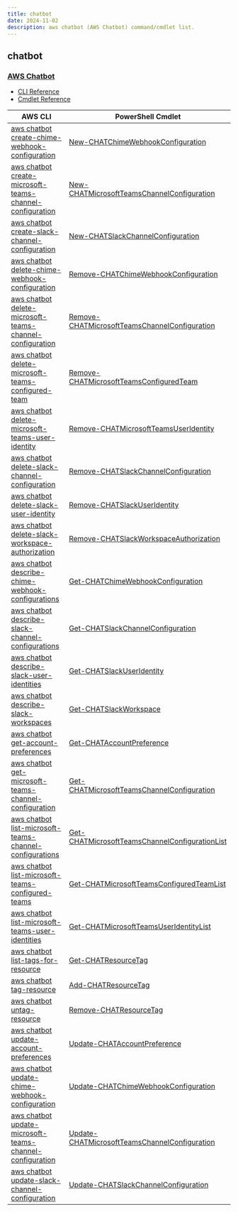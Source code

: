 ```yaml
---
title: chatbot
date: 2024-11-02
description: aws chatbot (AWS Chatbot) command/cmdlet list.
---
```


## chatbot

### [AWS Chatbot](https://aws.amazon.com/chatbot/)

* [CLI Reference](https://awscli.amazonaws.com/v2/documentation/api/latest/reference/chatbot/index.html)
* [Cmdlet Reference](https://docs.aws.amazon.com/powershell/latest/reference/items/Chatbot_cmdlets.html)

|AWS CLI|PowerShell Cmdlet|
|----|----|
|[aws chatbot create-chime-webhook-configuration](https://awscli.amazonaws.com/v2/documentation/api/latest/reference/chatbot/create-chime-webhook-configuration.html)|[New-CHATChimeWebhookConfiguration](https://docs.aws.amazon.com/powershell/latest/reference/items/New-CHATChimeWebhookConfiguration.html)|
|[aws chatbot create-microsoft-teams-channel-configuration](https://awscli.amazonaws.com/v2/documentation/api/latest/reference/chatbot/create-microsoft-teams-channel-configuration.html)|[New-CHATMicrosoftTeamsChannelConfiguration](https://docs.aws.amazon.com/powershell/latest/reference/items/New-CHATMicrosoftTeamsChannelConfiguration.html)|
|[aws chatbot create-slack-channel-configuration](https://awscli.amazonaws.com/v2/documentation/api/latest/reference/chatbot/create-slack-channel-configuration.html)|[New-CHATSlackChannelConfiguration](https://docs.aws.amazon.com/powershell/latest/reference/items/New-CHATSlackChannelConfiguration.html)|
|[aws chatbot delete-chime-webhook-configuration](https://awscli.amazonaws.com/v2/documentation/api/latest/reference/chatbot/delete-chime-webhook-configuration.html)|[Remove-CHATChimeWebhookConfiguration](https://docs.aws.amazon.com/powershell/latest/reference/items/Remove-CHATChimeWebhookConfiguration.html)|
|[aws chatbot delete-microsoft-teams-channel-configuration](https://awscli.amazonaws.com/v2/documentation/api/latest/reference/chatbot/delete-microsoft-teams-channel-configuration.html)|[Remove-CHATMicrosoftTeamsChannelConfiguration](https://docs.aws.amazon.com/powershell/latest/reference/items/Remove-CHATMicrosoftTeamsChannelConfiguration.html)|
|[aws chatbot delete-microsoft-teams-configured-team](https://awscli.amazonaws.com/v2/documentation/api/latest/reference/chatbot/delete-microsoft-teams-configured-team.html)|[Remove-CHATMicrosoftTeamsConfiguredTeam](https://docs.aws.amazon.com/powershell/latest/reference/items/Remove-CHATMicrosoftTeamsConfiguredTeam.html)|
|[aws chatbot delete-microsoft-teams-user-identity](https://awscli.amazonaws.com/v2/documentation/api/latest/reference/chatbot/delete-microsoft-teams-user-identity.html)|[Remove-CHATMicrosoftTeamsUserIdentity](https://docs.aws.amazon.com/powershell/latest/reference/items/Remove-CHATMicrosoftTeamsUserIdentity.html)|
|[aws chatbot delete-slack-channel-configuration](https://awscli.amazonaws.com/v2/documentation/api/latest/reference/chatbot/delete-slack-channel-configuration.html)|[Remove-CHATSlackChannelConfiguration](https://docs.aws.amazon.com/powershell/latest/reference/items/Remove-CHATSlackChannelConfiguration.html)|
|[aws chatbot delete-slack-user-identity](https://awscli.amazonaws.com/v2/documentation/api/latest/reference/chatbot/delete-slack-user-identity.html)|[Remove-CHATSlackUserIdentity](https://docs.aws.amazon.com/powershell/latest/reference/items/Remove-CHATSlackUserIdentity.html)|
|[aws chatbot delete-slack-workspace-authorization](https://awscli.amazonaws.com/v2/documentation/api/latest/reference/chatbot/delete-slack-workspace-authorization.html)|[Remove-CHATSlackWorkspaceAuthorization](https://docs.aws.amazon.com/powershell/latest/reference/items/Remove-CHATSlackWorkspaceAuthorization.html)|
|[aws chatbot describe-chime-webhook-configurations](https://awscli.amazonaws.com/v2/documentation/api/latest/reference/chatbot/describe-chime-webhook-configurations.html)|[Get-CHATChimeWebhookConfiguration](https://docs.aws.amazon.com/powershell/latest/reference/items/Get-CHATChimeWebhookConfiguration.html)|
|[aws chatbot describe-slack-channel-configurations](https://awscli.amazonaws.com/v2/documentation/api/latest/reference/chatbot/describe-slack-channel-configurations.html)|[Get-CHATSlackChannelConfiguration](https://docs.aws.amazon.com/powershell/latest/reference/items/Get-CHATSlackChannelConfiguration.html)|
|[aws chatbot describe-slack-user-identities](https://awscli.amazonaws.com/v2/documentation/api/latest/reference/chatbot/describe-slack-user-identities.html)|[Get-CHATSlackUserIdentity](https://docs.aws.amazon.com/powershell/latest/reference/items/Get-CHATSlackUserIdentity.html)|
|[aws chatbot describe-slack-workspaces](https://awscli.amazonaws.com/v2/documentation/api/latest/reference/chatbot/describe-slack-workspaces.html)|[Get-CHATSlackWorkspace](https://docs.aws.amazon.com/powershell/latest/reference/items/Get-CHATSlackWorkspace.html)|
|[aws chatbot get-account-preferences](https://awscli.amazonaws.com/v2/documentation/api/latest/reference/chatbot/get-account-preferences.html)|[Get-CHATAccountPreference](https://docs.aws.amazon.com/powershell/latest/reference/items/Get-CHATAccountPreference.html)|
|[aws chatbot get-microsoft-teams-channel-configuration](https://awscli.amazonaws.com/v2/documentation/api/latest/reference/chatbot/get-microsoft-teams-channel-configuration.html)|[Get-CHATMicrosoftTeamsChannelConfiguration](https://docs.aws.amazon.com/powershell/latest/reference/items/Get-CHATMicrosoftTeamsChannelConfiguration.html)|
|[aws chatbot list-microsoft-teams-channel-configurations](https://awscli.amazonaws.com/v2/documentation/api/latest/reference/chatbot/list-microsoft-teams-channel-configurations.html)|[Get-CHATMicrosoftTeamsChannelConfigurationList](https://docs.aws.amazon.com/powershell/latest/reference/items/Get-CHATMicrosoftTeamsChannelConfigurationList.html)|
|[aws chatbot list-microsoft-teams-configured-teams](https://awscli.amazonaws.com/v2/documentation/api/latest/reference/chatbot/list-microsoft-teams-configured-teams.html)|[Get-CHATMicrosoftTeamsConfiguredTeamList](https://docs.aws.amazon.com/powershell/latest/reference/items/Get-CHATMicrosoftTeamsConfiguredTeamList.html)|
|[aws chatbot list-microsoft-teams-user-identities](https://awscli.amazonaws.com/v2/documentation/api/latest/reference/chatbot/list-microsoft-teams-user-identities.html)|[Get-CHATMicrosoftTeamsUserIdentityList](https://docs.aws.amazon.com/powershell/latest/reference/items/Get-CHATMicrosoftTeamsUserIdentityList.html)|
|[aws chatbot list-tags-for-resource](https://awscli.amazonaws.com/v2/documentation/api/latest/reference/chatbot/list-tags-for-resource.html)|[Get-CHATResourceTag](https://docs.aws.amazon.com/powershell/latest/reference/items/Get-CHATResourceTag.html)|
|[aws chatbot tag-resource](https://awscli.amazonaws.com/v2/documentation/api/latest/reference/chatbot/tag-resource.html)|[Add-CHATResourceTag](https://docs.aws.amazon.com/powershell/latest/reference/items/Add-CHATResourceTag.html)|
|[aws chatbot untag-resource](https://awscli.amazonaws.com/v2/documentation/api/latest/reference/chatbot/untag-resource.html)|[Remove-CHATResourceTag](https://docs.aws.amazon.com/powershell/latest/reference/items/Remove-CHATResourceTag.html)|
|[aws chatbot update-account-preferences](https://awscli.amazonaws.com/v2/documentation/api/latest/reference/chatbot/update-account-preferences.html)|[Update-CHATAccountPreference](https://docs.aws.amazon.com/powershell/latest/reference/items/Update-CHATAccountPreference.html)|
|[aws chatbot update-chime-webhook-configuration](https://awscli.amazonaws.com/v2/documentation/api/latest/reference/chatbot/update-chime-webhook-configuration.html)|[Update-CHATChimeWebhookConfiguration](https://docs.aws.amazon.com/powershell/latest/reference/items/Update-CHATChimeWebhookConfiguration.html)|
|[aws chatbot update-microsoft-teams-channel-configuration](https://awscli.amazonaws.com/v2/documentation/api/latest/reference/chatbot/update-microsoft-teams-channel-configuration.html)|[Update-CHATMicrosoftTeamsChannelConfiguration](https://docs.aws.amazon.com/powershell/latest/reference/items/Update-CHATMicrosoftTeamsChannelConfiguration.html)|
|[aws chatbot update-slack-channel-configuration](https://awscli.amazonaws.com/v2/documentation/api/latest/reference/chatbot/update-slack-channel-configuration.html)|[Update-CHATSlackChannelConfiguration](https://docs.aws.amazon.com/powershell/latest/reference/items/Update-CHATSlackChannelConfiguration.html)|

